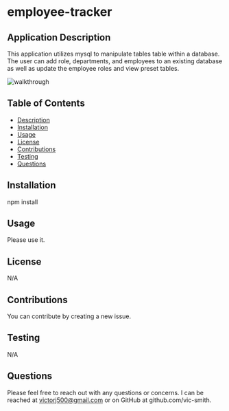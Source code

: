 # employee-tracker

## Application Description
This application utilizes mysql to manipulate tables table within a database. The user can add role, departments, and employees to an existing database as well as update the employee roles and view preset tables.

![walkthrough](https://watch.screencastify.com/v/LE5LC6OE4FmNRYeEi23r)

## Table of Contents
* [Description](#application-description)
* [Installation](#installation)
* [Usage](#usage)
* [License](#license)
* [Contributions](#contributions)
* [Testing](#testing)
* [Questions](#questions)

## Installation
npm install

## Usage
Please use it.

## License
N/A

## Contributions
You can contribute by creating a new issue.

## Testing
N/A

## Questions
Please feel free to reach out with any questions or concerns. I can be reached at victorj500@gmail.com or on GitHub at github.com/vic-smith.